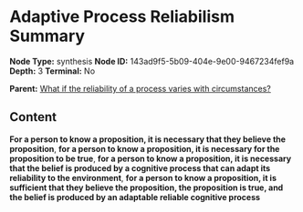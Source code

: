 # Adaptive Process Reliabilism Summary

**Node Type:** synthesis
**Node ID:** 143ad9f5-5b09-404e-9e00-9467234fef9a
**Depth:** 3
**Terminal:** No

**Parent:** [What if the reliability of a process varies with circumstances?](what-if-the-reliability-of-a-process-varies-with-circumstances.md)

## Content

**For a person to know a proposition, it is necessary that they believe the proposition**, **for a person to know a proposition, it is necessary for the proposition to be true**, **for a person to know a proposition, it is necessary that the belief is produced by a cognitive process that can adapt its reliability to the environment**, **for a person to know a proposition, it is sufficient that they believe the proposition, the proposition is true, and the belief is produced by an adaptable reliable cognitive process**
